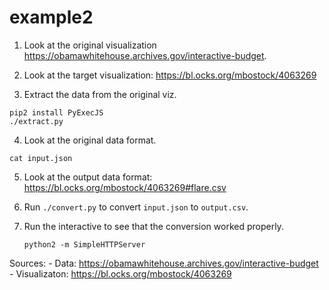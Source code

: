 # example2

1. Look at the original visualization https://obamawhitehouse.archives.gov/interactive-budget.

2. Look at the target visualization: https://bl.ocks.org/mbostock/4063269

3. Extract the data from the original viz.

```
pip2 install PyExecJS
./extract.py
```

4. Look at the original data format.

```
cat input.json
```

5. Look at the output data format: https://bl.ocks.org/mbostock/4063269#flare.csv

6. Run `./convert.py` to convert `input.json` to `output.csv`.

7. Run the interactive to see that the conversion worked properly.

    ```
    python2 -m SimpleHTTPServer
    ```

Sources:
	- Data: https://obamawhitehouse.archives.gov/interactive-budget
	- Visualizaton: https://bl.ocks.org/mbostock/4063269
